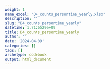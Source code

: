 ```yaml
---
weight: 1
name_excel: "D4_counts_persontime_yearly.xlsx"
description: ""
slug: "D4_counts_persontime_yearly"
datetime: 1.7126529e+09
title: D4_counts_persontime_yearly
author: ''
date: '2024-04-09'
categories: []
tags: []
archetype: codebook
output: html_document
---
```


<div class="tabcontent"></div>
